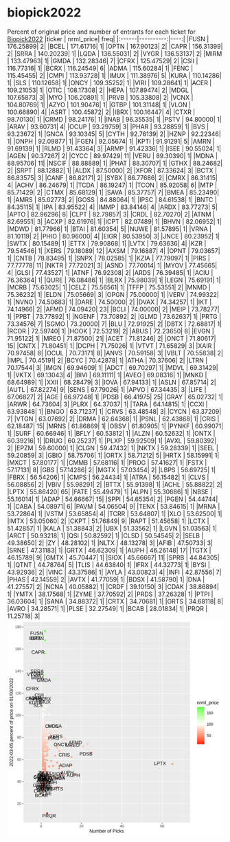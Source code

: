 # biopick2022
Percent of original price and number of entrants for each ticket for [Biopick2022](https://twitter.com/hashtag/Biopick2022)
|ticker | nrml_price| freq|
|:------|----------:|----:|
|FUSN   |  176.25899|    2|
|BCEL   |  171.61716|    1|
|OPTN   |  167.90123|    2|
|CAPR   |  156.31399|    2|
|SRRA   |  140.20239|    1|
|LQDA   |  136.55031|    2|
|VYGR   |  136.53137|    2|
|MIRM   |  133.47963|    1|
|GMDA   |  132.28346|    7|
|CFRX   |  125.47529|    2|
|CSII   |  116.77316|    1|
|BCRX   |  116.24549|    6|
|ADMA   |  115.60284|    1|
|FENC   |  115.45455|    2|
|CMPI   |  113.93728|    1|
|IMUX   |  111.38976|    5|
|KURA   |  110.14286|    1|
|SLS    |  110.12658|    1|
|ONCY   |  109.35252|    1|
|VIRI   |  109.28641|    1|
|ACER   |  109.21053|    1|
|OTIC   |  108.17308|    2|
|HEPA   |  107.89474|    2|
|MDGL   |  107.65873|    3|
|MYO    |  106.20891|    1|
|PRVB   |  105.33808|    2|
|VCNX   |  104.80769|    1|
|AZYO   |  101.90476|    1|
|GTBP   |  101.31148|    1|
|VLON   |  100.66890|    4|
|ASRT   |  100.45872|    2|
|IBRX   |  100.16447|    4|
|CTXR   |   98.70130|    1|
|CRMD   |   98.24176|    1|
|INAB   |   96.35535|    1|
|PSTV   |   94.80000|    1|
|ARAV   |   93.60731|    4|
|OCUP   |   93.29759|    3|
|PHAR   |   93.28859|    1|
|BVS    |   93.23672|    1|
|GNCA   |   93.10345|    5|
|CYTH   |   92.76139|    2|
|HZNP   |   92.22346|    1|
|ONPH   |   92.09877|    1|
|FGEN   |   92.05674|    1|
|KPTI   |   91.91291|    5|
|AMRN   |   91.69139|    1|
|RLMD   |   91.43364|    3|
|ARMP   |   91.42336|    1|
|ISEE   |   90.55024|    1|
|AGEN   |   90.37267|    2|
|CYCC   |   89.97429|   11|
|VERU   |   89.30390|    1|
|MDNA   |   88.95706|   11|
|NSCIF  |   88.88889|    1|
|PHAT   |   88.30707|    1|
|GTHX   |   88.24682|    2|
|SRPT   |   88.12882|    1|
|ALDX   |   87.50000|    2|
|XFOR   |   87.33624|    3|
|BCTX   |   86.83575|    3|
|CANF   |   86.82171|    2|
|SYBX   |   86.77686|    2|
|CMRX   |   86.31415|    4|
|ACHV   |   86.24679|    1|
|TCDA   |   86.19247|    1|
|TCON   |   85.92058|    6|
|MTP    |   85.71429|    2|
|CTMX   |   85.68129|    1|
|SAVA   |   85.37757|    7|
|BMEA   |   85.23490|    1|
|AMRS   |   85.02773|    2|
|GOSS   |   84.88064|    1|
|IPSC   |   84.61538|    1|
|BNTC   |   84.35115|    1|
|IPA    |   83.95522|    4|
|IMMP   |   83.84146|    4|
|ARDX   |   83.77273|    5|
|APTO   |   82.96296|    8|
|CLPT   |   82.79857|    3|
|CRDL   |   82.70270|    2|
|ATNM   |   82.69551|    3|
|ACXP   |   82.61976|    1|
|ICPT   |   82.07489|    1|
|BHVN   |   82.06952|    1|
|MDWD   |   81.77966|    1|
|BTAI   |   81.60354|    5|
|NUWE   |   81.57895|    1|
|VRNA   |   81.10119|    2|
|PHIO   |   80.96000|    4|
|EIGR   |   80.53950|    3|
|JNCE   |   80.23952|    1|
|SWTX   |   80.15489|    1|
|ETTX   |   79.90868|    1|
|LVTX   |   79.63636|    4|
|KZR    |   79.54546|    1|
|XERS   |   79.18089|   12|
|AXSM   |   79.16887|    4|
|OPNT   |   79.03657|    1|
|CNTB   |   78.83495|    1|
|SNPX   |   78.02585|    1|
|KZIA   |   77.79097|    1|
|PIRS   |   77.77778|   11|
|NKTR   |   77.72021|    3|
|ASND   |   77.70014|    1|
|MYOV   |   77.45665|    4|
|GLSI   |   77.43527|    1|
|ATNF   |   76.92308|    2|
|ARDS   |   76.39485|    1|
|ACIU   |   76.36364|    1|
|QURE   |   76.08486|    1|
|BLRX   |   75.98039|    1|
|LEGN   |   75.69191|    1|
|MCRB   |   75.63025|    1|
|CELZ   |   75.56561|    1|
|TFFP   |   75.53551|    2|
|MNMD   |   75.36232|    1|
|ELDN   |   75.05669|    3|
|OPGN   |   75.00000|    1|
|VERV   |   74.99322|    1|
|NVNO   |   74.50683|    1|
|DARE   |   74.50000|    2|
|DVAX   |   74.34257|    1|
|IKT    |   74.14966|    2|
|AFMD   |   74.09420|   23|
|BCLI   |   74.00000|    2|
|MEIP   |   73.78277|    1|
|PPBT   |   73.77892|    1|
|NGENF  |   73.70892|    2|
|GLMD   |   73.62637|    1|
|PRTG   |   73.34576|    7|
|SGMO   |   73.20000|    7|
|BLU    |   72.91925|    2|
|DBTX   |   72.68817|    1|
|RCOR   |   72.59740|    1|
|HOOK   |   72.53219|    2|
|ABUS   |   72.23650|    8|
|EVGN   |   71.95122|    1|
|MREO   |   71.87500|   21|
|ACET   |   71.81246|    2|
|ONCT   |   71.80617|   15|
|CNTX   |   71.80451|    1|
|DCPH   |   71.75026|    1|
|VTVT   |   71.65829|    3|
|XAIR   |   70.97458|    8|
|OCUL   |   70.73171|    8|
|ANVS   |   70.59158|    3|
|VBLT   |   70.55838|    2|
|IMPL   |   70.45191|    2|
|BCYC   |   70.42878|    1|
|ATHA   |   70.37606|    2|
|LTRN   |   70.17544|    3|
|IMGN   |   69.94609|    1|
|ADCT   |   69.70297|    1|
|MDVL   |   69.31429|    1|
|VKTX   |   69.13043|    4|
|BIVI   |   69.11111|    1|
|AVEO   |   69.08316|    1|
|MNKD   |   68.64989|    1|
|XXII   |   68.28479|    3|
|IOVA   |   67.94133|    1|
|ASLN   |   67.85714|    2|
|AUTL   |   67.82274|    9|
|SENS   |   67.79026|    1|
|APVO   |   67.34435|    3|
|LIFE   |   67.06827|    2|
|AGE    |   66.97248|    1|
|PDSB   |   66.41975|   25|
|GRAY   |   65.02732|    1|
|ARWR   |   64.73604|    3|
|PLRX   |   64.37037|    1|
|TARA   |   64.14815|    1|
|CCXI   |   63.93848|    1|
|BNGO   |   63.71237|    1|
|CRVS   |   63.48548|    3|
|CYCN   |   63.37209|    7|
|VTGN   |   63.07692|    2|
|DRMA   |   62.64368|    1|
|PSNL   |   62.43868|    1|
|CRIS   |   62.18487|   15|
|MRNS   |   61.86869|    1|
|OBSV   |   61.80905|    1|
|PYNKF  |   60.99071|    1|
|SURF   |   60.66946|    1|
|BFLY   |   60.53812|    1|
|ALZN   |   60.52632|    1|
|ONTX   |   60.39216|    1|
|DRUG   |   60.25237|    1|
|PLXP   |   59.92509|    1|
|AVXL   |   59.80392|    2|
|EPZM   |   59.60000|    1|
|CLGN   |   59.47432|    1|
|NKTX   |   59.28339|    1|
|SEEL   |   59.20859|    3|
|GBIO   |   58.75706|    1|
|ORTX   |   58.71212|    5|
|HRTX   |   58.15991|    1|
|MXCT   |   57.80177|    1|
|CMMB   |   57.68116|    1|
|PROG   |   57.41627|    1|
|FSTX   |   57.17131|    8|
|GBS    |   57.14286|    2|
|MGTX   |   57.03454|    2|
|LBPS   |   56.69725|    1|
|FBRX   |   56.54206|    1|
|CMPS   |   56.24434|    1|
|ATRA   |   56.15482|    1|
|CLVS   |   56.08856|    2|
|VBIV   |   55.98291|    2|
|BTTX   |   55.91398|    1|
|ACHL   |   55.88822|    2|
|LPTX   |   55.86420|   65|
|FATE   |   55.49479|    1|
|ALPN   |   55.30686|    1|
|NBSE   |   55.16014|    1|
|ADAP   |   54.66667|   15|
|SPPI   |   54.65354|    2|
|PGEN   |   54.44744|    1|
|CABA   |   54.08971|    6|
|PAVM   |   54.06504|    9|
|TENX   |   53.84615|    1|
|MRNA   |   53.72864|    1|
|VSTM   |   53.65854|    4|
|TCRR   |   53.64807|    1|
|XLO    |   53.62500|    1|
|IMTX   |   53.05060|    2|
|CKPT   |   51.76849|    9|
|RAPT   |   51.45658|    1|
|LCTX   |   51.42857|    1|
|KALA   |   51.38843|    2|
|UBX    |   51.33562|    1|
|LGVN   |   51.03563|    1|
|ARCT   |   50.93218|    1|
|QSI    |   50.82592|    1|
|CLSD   |   50.54545|    2|
|SELB   |   49.38650|    2|
|ZY     |   48.28102|    1|
|NLTX   |   48.13278|    3|
|AFIB   |   47.50733|    3|
|SRNE   |   47.31183|    1|
|GRTX   |   46.62309|    1|
|AUPH   |   46.26148|   17|
|TGTX   |   46.15789|    9|
|GMTX   |   45.70447|    1|
|SIOX   |   45.66667|   11|
|SPRB   |   44.84305|    1|
|QTNT   |   44.78764|    5|
|TLIS   |   44.63840|    1|
|IFRX   |   44.32773|    1|
|BYSI   |   43.92936|    2|
|VINC   |   43.37586|    1|
|AYLA   |   43.00823|    4|
|INFI   |   42.87556|    7|
|PHAS   |   42.14559|    2|
|AVTX   |   41.77059|    1|
|BDSX   |   41.58790|    1|
|DNA    |   41.27557|    2|
|NCNA   |   40.05882|    1|
|CRDF   |   39.10150|    3|
|CDAK   |   38.86894|    1|
|YMTX   |   38.17568|    1|
|ZYME   |   37.70592|    2|
|PRDS   |   37.26328|    1|
|PTPI   |   36.03604|    1|
|SANA   |   34.88372|    1|
|CRTX   |   34.70681|    1|
|GRTS   |   34.68118|    8|
|AVRO   |   34.28571|    1|
|PLSE   |   32.27549|    1|
|BCAB   |   28.01834|    1|
|PRQR   |   11.25718|    3|
![retvspicks](biopicks.png?raw=true)
